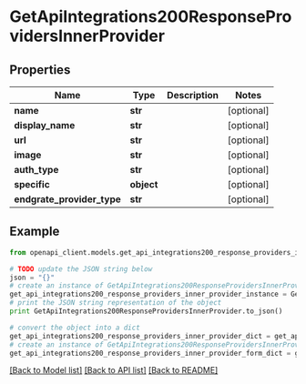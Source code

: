# GetApiIntegrations200ResponseProvidersInnerProvider


## Properties

Name | Type | Description | Notes
------------ | ------------- | ------------- | -------------
**name** | **str** |  | [optional] 
**display_name** | **str** |  | [optional] 
**url** | **str** |  | [optional] 
**image** | **str** |  | [optional] 
**auth_type** | **str** |  | [optional] 
**specific** | **object** |  | [optional] 
**endgrate_provider_type** | **str** |  | [optional] 

## Example

```python
from openapi_client.models.get_api_integrations200_response_providers_inner_provider import GetApiIntegrations200ResponseProvidersInnerProvider

# TODO update the JSON string below
json = "{}"
# create an instance of GetApiIntegrations200ResponseProvidersInnerProvider from a JSON string
get_api_integrations200_response_providers_inner_provider_instance = GetApiIntegrations200ResponseProvidersInnerProvider.from_json(json)
# print the JSON string representation of the object
print GetApiIntegrations200ResponseProvidersInnerProvider.to_json()

# convert the object into a dict
get_api_integrations200_response_providers_inner_provider_dict = get_api_integrations200_response_providers_inner_provider_instance.to_dict()
# create an instance of GetApiIntegrations200ResponseProvidersInnerProvider from a dict
get_api_integrations200_response_providers_inner_provider_form_dict = get_api_integrations200_response_providers_inner_provider.from_dict(get_api_integrations200_response_providers_inner_provider_dict)
```
[[Back to Model list]](../README.md#documentation-for-models) [[Back to API list]](../README.md#documentation-for-api-endpoints) [[Back to README]](../README.md)


